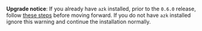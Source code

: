 **Upgrade notice**: If you already have `azk` installed, prior to the `0.6.0` release, follow [these steps](upgrading.md#upgrading-from-azk--051) before moving forward. If you do not have `azk` installed ignore this warning and continue the installation normally.
